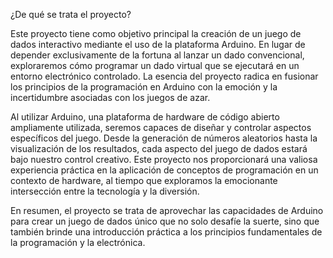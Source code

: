 ¿De qué se trata el proyecto?

Este proyecto tiene como objetivo principal la creación de un juego de dados interactivo mediante el uso de la plataforma Arduino. En lugar de depender exclusivamente de la fortuna al lanzar un dado convencional, exploraremos cómo programar un dado virtual que se ejecutará en un entorno electrónico controlado. La esencia del proyecto radica en fusionar los principios de la programación en Arduino con la emoción y la incertidumbre asociadas con los juegos de azar.

Al utilizar Arduino, una plataforma de hardware de código abierto ampliamente utilizada, seremos capaces de diseñar y controlar aspectos específicos del juego. Desde la generación de números aleatorios hasta la visualización de los resultados, cada aspecto del juego de dados estará bajo nuestro control creativo. Este proyecto nos proporcionará una valiosa experiencia práctica en la aplicación de conceptos de programación en un contexto de hardware, al tiempo que exploramos la emocionante intersección entre la tecnología y la diversión.

En resumen, el proyecto se trata de aprovechar las capacidades de Arduino para crear un juego de dados único que no solo desafíe la suerte, sino que también brinde una introducción práctica a los principios fundamentales de la programación y la electrónica.





